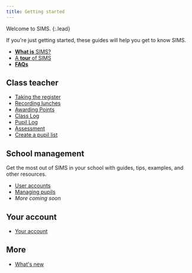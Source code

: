 ```yaml
---
title: Getting started
---
```


Welcome to SIMS.
{:.lead}

If you're just getting started, these guides will help you get to know SIMS.

* [**What is** SIMS?](getting-started/welcome-to-sims)
* [A **tour** of SIMS](getting-started/navigation)
* [**FAQs**](getting-started/FAQs)

## Class teacher

* [Taking the register](classteacher/clog/take-register)
* [Recording lunches](classteacher/clog/dinner-register)
* [Awarding Points](classteacher/clog/conduct)
* [Class Log](classteacher/clog/)
* [Pupil Log](classteacher/plog/)
* [Assessment](classteacher/assessment/)
* [Create a pupil list](schoolmanagement/pupil/pupil-list-builder)

## School management

Get the most out of SIMS in your school with guides, tips, examples, and other resources.
* [User accounts](accounts/useraccounts)
* [Managing pupils](schoolmanagement/pupil/)
* *More coming soon*

## Your account

* [Your account](accounts/)

## More

* [What's new](whats-new/)